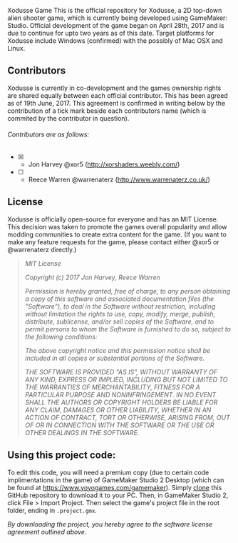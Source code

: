  Xodusse Game
This is the official repository for Xodusse, a 2D top-down alien shooter game, which is currently being developed using GameMaker: Studio. Official development of the game began on April 28th, 2017 and is due to continue for upto two years as of this date. Target platforms for Xodusse include Windows (confirmed) with the possibly of Mac OSX and Linux.

## Contributors
Xodusse is currently in co-development and the games ownership rights are shared equally between each official contributor. This has been agreed as of 19th June, 2017. This agreement is confirmed in writing below by the contribution of a tick mark beside each contributors name (which is commited by the contributor in question).

###### Contributors are as follows:
- [x] - Jon Harvey @xor5 (http://xorshaders.weebly.com/)
- [ ] - Reece Warren @warrenaterz (http://www.warrenaterz.co.uk/) 

## License
Xodusse is officially open-source for everyone and has an MIT License. This decision was taken to promote the games overall popularity and allow modding communities to create extra content for the game. (If you want to make any feature requests for the game, please contact either @xor5 or @warrenaterz directly.) 

> *MIT License*
>
> *Copyright (c) 2017 Jon Harvey, Reece Warren*
> 
> *Permission is hereby granted, free of charge, to any person obtaining a copy of this software and associated documentation files (the "Software"), to deal in the Software without restriction, including without limitation the rights to use, copy, modify, merge, publish, distribute, sublicense, and/or sell copies of the Software, and to permit persons to whom the Software is furnished to do so, subject to the following conditions:*
>
> *The above copyright notice and this permission notice shall be included in all copies or substantial portions of the Software.*
>
> *THE SOFTWARE IS PROVIDED "AS IS", WITHOUT WARRANTY OF ANY KIND, EXPRESS OR IMPLIED, INCLUDING BUT NOT LIMITED TO THE WARRANTIES OF  MERCHANTABILITY, FITNESS FOR A PARTICULAR PURPOSE AND NONINFRINGEMENT. IN NO EVENT SHALL THE AUTHORS OR COPYRIGHT HOLDERS BE LIABLE FOR ANY CLAIM, DAMAGES OR OTHER LIABILITY, WHETHER IN AN ACTION OF CONTRACT, TORT OR OTHERWISE, ARISING FROM, OUT OF OR IN CONNECTION WITH THE SOFTWARE OR THE USE OR OTHER DEALINGS IN THE SOFTWARE.*

## Using this project code:
To edit this code, you will need a premium copy (due to certain code implimentations in the game) of GameMaker Studio 2 Desktop (which can be found at https://www.yoyogames.com/gamemaker). Simply [clone](https://github.com/Xodusse/Game/archive/master.zip) this GitHub repository to download it to your PC. Then, in GameMaker Studio 2, click File > Import Project. Then select the game's project file in the root folder, ending in `.project.gmx`.

*By downloading the project, you hereby agree to the software license agreement outlined above.*
